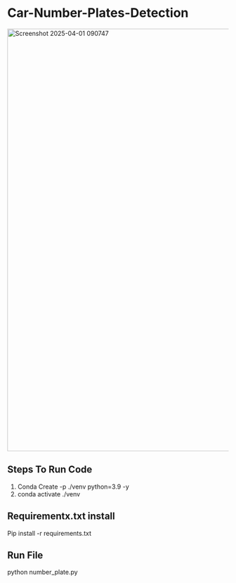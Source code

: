# Car-Number-Plates-Detection

<img width="960" alt="Screenshot 2025-04-01 090747" src="https://github.com/user-attachments/assets/29e66317-6dbe-4560-bd7f-c7b2c0954e1a" />

## Steps To Run Code
1. Conda Create -p ./venv python=3.9 -y
2. conda activate ./venv

## Requirementx.txt install
Pip install -r requirements.txt

## Run File
python number_plate.py
